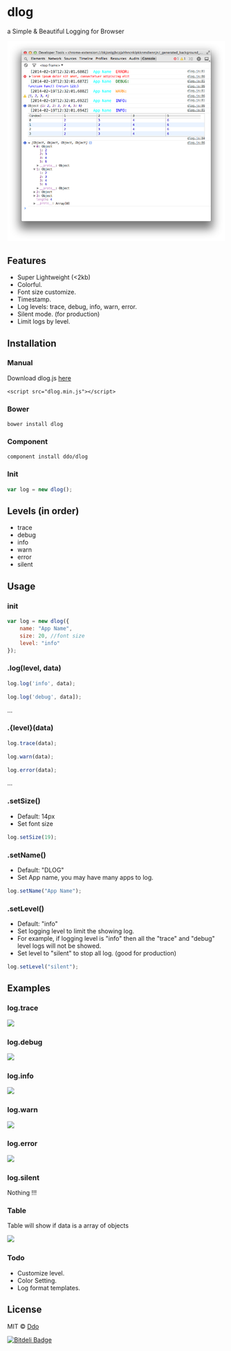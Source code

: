 dlog
====

a Simple &amp; Beautiful Logging for Browser

![](https://raw.githubusercontent.com/ddo/dlog/master/readme_img/feature.png)

## Features

* Super Lightweight (<2kb)
* Colorful.
* Font size customize.
* Timestamp.
* Log levels: trace, debug, info, warn, error.
* Silent mode. (for production)
* Limit logs by level.

## Installation

### Manual

Download dlog.js [here](https://raw2.github.com/ddo/dlog/0.1.1/dlog.min.js)

    <script src="dlog.min.js"></script>
    
### Bower

    bower install dlog
    
### Component

    component install ddo/dlog

### Init

```js
var log = new dlog();
```

## Levels (in order)

* trace
* debug
* info
* warn
* error
* silent

## Usage

### init

```js
var log = new dlog({
	name: "App Name",
	size: 20, //font size
	level: "info"
});
```

### .log(level, data)

```js
log.log('info', data);
```

```js
log.log('debug', data]);
```

...

### .{level}(data)

```js
log.trace(data);
```

```js
log.warn(data);
```

```js
log.error(data);
```

...

### .setSize()

* Default: 14px
* Set font size

```js
log.setSize(19);
```

### .setName()

* Default: "DLOG"
* Set App name, you may have many apps to log.

```js
log.setName("App Name");
```

### .setLevel()

* Default: "info"
* Set logging level to limit the showing log.
* For example, if logging level is "info" then all the "trace" and "debug" level logs will not be showed.
* Set level to "silent" to stop all log. (good for production)

```js
log.setLevel("silent");
```
## Examples

### log.trace

![](https://raw2.github.com/ddo/dlog/master/readme_img/trace.png)

### log.debug

![](https://raw2.github.com/ddo/dlog/master/readme_img/debug.png)

### log.info

![](https://raw2.github.com/ddo/dlog/master/readme_img/info.png)

### log.warn

![](https://raw2.github.com/ddo/dlog/master/readme_img/warn.png)

### log.error

![](https://raw2.github.com/ddo/dlog/master/readme_img/error.png)

### log.silent

Nothing !!!

### Table

Table will show if data is a array of objects

![](https://raw2.github.com/ddo/dlog/master/readme_img/table.png)

### Todo

* Customize level.
* Color Setting.
* Log format templates.

## License

MIT © [Ddo](http://ddo.me)


[![Bitdeli Badge](https://d2weczhvl823v0.cloudfront.net/ddo/dlog/trend.png)](https://bitdeli.com/free "Bitdeli Badge")

